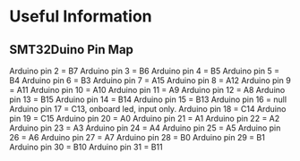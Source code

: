 # Useful Information
## SMT32Duino Pin Map
Arduino pin  2 = B7
Arduino pin  3 = B6
Arduino pin  4 = B5
Arduino pin  5 = B4
Arduino pin  6 = B3
Arduino pin  7 = A15
Arduino pin  8 = A12
Arduino pin  9 = A11
Arduino pin 10 = A10
Arduino pin 11 = A9
Arduino pin 12 = A8
Arduino pin 13 = B15
Arduino pin 14 = B14
Arduino pin 15 = B13
Arduino pin 16 = null
Arduino pin 17 = C13, onboard led, input only.
Arduino pin 18 = C14
Arduino pin 19 = C15
Arduino pin 20 = A0
Arduino pin 21 = A1
Arduino pin 22 = A2
Arduino pin 23 = A3
Arduino pin 24 = A4
Arduino pin 25 = A5
Arduino pin 26 = A6
Arduino pin 27 = A7
Arduino pin 28 = B0
Arduino pin 29 = B1
Arduino pin 30 = B10
Arduino pin 31 = B11

